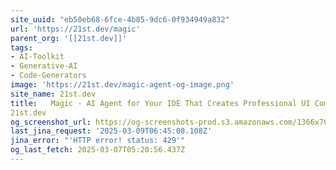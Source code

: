 ```yaml
---
site_uuid: "eb50eb68-6fce-4b85-9dc6-0f934949a832"
url: 'https://21st.dev/magic'
parent_org: '[[21st.dev]]'
tags:
- AI-Toolkit
- Generative-AI
- Code-Generators
image: 'https://21st.dev/magic-agent-og-image.png'
site_name: 21st.dev
title:   Magic - AI Agent for Your IDE That Creates Professional UI Components |
21st.dev
og_screenshot_url: https://og-screenshots-prod.s3.amazonaws.com/1366x768/80/false/d91e4feb614da04bd15c16235e51ff0f3ea99c4f776adc19f78263ac7ed4a898.jpeg
last_jina_request: '2025-03-09T06:45:08.108Z'
jina_error: "'HTTP error! status: 429'"
og_last_fetch: 2025-03-07T05:20:56.437Z
---
```


